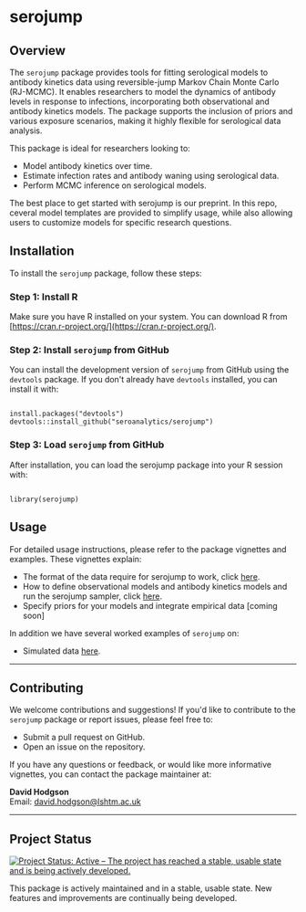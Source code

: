 # serojump

## Overview

The `serojump` package provides tools for fitting serological models to antibody kinetics data using reversible-jump Markov Chain Monte Carlo (RJ-MCMC). It enables researchers to model the dynamics of antibody levels in response to infections, incorporating both observational and antibody kinetics models. The package supports the inclusion of priors and various exposure scenarios, making it highly flexible for serological data analysis.

This package is ideal for researchers looking to:

- Model antibody kinetics over time.
- Estimate infection rates and antibody waning using serological data.
- Perform MCMC inference on serological models.

The best place to get started with serojump is our preprint. In this repo, ceveral model templates are provided to simplify usage, while also allowing users to customize models for specific research questions.

## Installation

To install the `serojump` package, follow these steps:

### Step 1: Install R

Make sure you have R installed on your system. You can download R from [https://cran.r-project.org/](https://cran.r-project.org/).

### Step 2: Install `serojump` from GitHub

You can install the development version of `serojump` from GitHub using the `devtools` package. If you don't already have `devtools` installed, you can install it with:

```{r}

install.packages("devtools")
devtools::install_github("seroanalytics/serojump")

```

### Step 3: Load `serojump` from GitHub
After installation, you can load the serojump package into your R session with:

```{r}

library(serojump)

```

## Usage

For detailed usage instructions, please refer to the package vignettes and examples. These vignettes explain:

- The format of the data require for serojump to work, click [here](vignette("data_format")).
- How to define observational models and antibody kinetics models and run the serojump sampler, click [here](vignette("model_define")).
- Specify priors for your models and integrate empirical data [coming soon]

In addition we have several worked examples of `serojump` on:
- Simulated data [here](vignette("sim_recovery")).

---

## Contributing

We welcome contributions and suggestions! If you'd like to contribute to the `serojump` package or report issues, please feel free to:

- Submit a pull request on GitHub.
- Open an issue on the repository.

If you have any questions or feedback, or would like more informative vignettes, you can contact the package maintainer at:

**David Hodgson**  
Email: [david.hodgson@lshtm.ac.uk](mailto:david.hodgson@lshtm.ac.uk)

---

## Project Status

[![Project Status: Active – The project has reached a stable, usable state and is being actively developed.](https://www.repostatus.org/badges/latest/active.svg)](https://www.repostatus.org/#active)

This package is actively maintained and in a stable, usable state. New features and improvements are continually being developed.